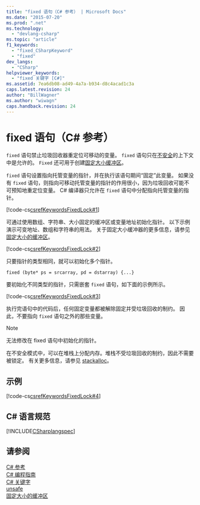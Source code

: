 ```yaml
---
title: "fixed 语句（C# 参考） | Microsoft Docs"
ms.date: "2015-07-20"
ms.prod: ".net"
ms.technology: 
  - "devlang-csharp"
ms.topic: "article"
f1_keywords: 
  - "fixed_CSharpKeyword"
  - "fixed"
dev_langs: 
  - "CSharp"
helpviewer_keywords: 
  - "fixed 关键字 [C#]"
ms.assetid: 7ea6db08-ad49-4a7a-b934-d8c4acad1c3a
caps.latest.revision: 24
author: "BillWagner"
ms.author: "wiwagn"
caps.handback.revision: 24
---
```

# fixed 语句（C# 参考）
`fixed` 语句禁止垃圾回收器重定位可移动的变量。  `fixed` 语句只在[不安全](../../../csharp/language-reference/keywords/unsafe.md)的上下文中是允许的。  `Fixed` 还可用于创建[固定大小缓冲区](../../../csharp/programming-guide/unsafe-code-pointers/fixed-size-buffers.md)。  
  
 `fixed` 语句设置指向托管变量的指针，并在执行该语句期间“固定”此变量。  如果没有 `fixed` 语句，则指向可移动托管变量的指针的作用很小，因为垃圾回收可能不可预知地重定位变量。  C\# 编译器只允许在 `fixed` 语句中分配指向托管变量的指针。  
  
 [!code-cs[csrefKeywordsFixedLock#1](../../../csharp/language-reference/keywords/codesnippet/CSharp/fixed-statement_1.cs)]  
  
 可通过使用数组、字符串、大小固定的缓冲区或变量地址初始化指针。  以下示例演示可变地址、数组和字符串的用法。  关于固定大小缓冲器的更多信息，请参见 [固定大小的缓冲区](../../../csharp/programming-guide/unsafe-code-pointers/fixed-size-buffers.md)。  
  
 [!code-cs[csrefKeywordsFixedLock#2](../../../csharp/language-reference/keywords/codesnippet/CSharp/fixed-statement_2.cs)]  
  
 只要指针的类型相同，就可以初始化多个指针。  
  
```  
fixed (byte* ps = srcarray, pd = dstarray) {...}  
```  
  
 要初始化不同类型的指针，只需嵌套 `fixed` 语句，如下面的示例所示。  
  
 [!code-cs[csrefKeywordsFixedLock#3](../../../csharp/language-reference/keywords/codesnippet/CSharp/fixed-statement_3.cs)]  
  
 执行完语句中的代码后，任何固定变量都被解除固定并受垃圾回收的制约。  因此，不要指向 `fixed` 语句之外的那些变量。  
  
> [!NOTE]
>  无法修改在 fixed 语句中初始化的指针。  
  
 在不安全模式中，可以在堆栈上分配内存。堆栈不受垃圾回收的制约，因此不需要被锁定。  有关更多信息，请参见 [stackalloc](../../../csharp/language-reference/keywords/stackalloc.md)。  
  
## 示例  
 [!code-cs[csrefKeywordsFixedLock#4](../../../csharp/language-reference/keywords/codesnippet/CSharp/fixed-statement_4.cs)]  
  
## C\# 语言规范  
 [!INCLUDE[CSharplangspec](../../../csharp/language-reference/keywords/includes/csharplangspec-md.md)]  
  
## 请参阅  
 [C\# 参考](../../../csharp/language-reference/index.md)   
 [C\# 编程指南](../../../csharp/programming-guide/index.md)   
 [C\# 关键字](../../../csharp/language-reference/keywords/index.md)   
 [unsafe](../../../csharp/language-reference/keywords/unsafe.md)   
 [固定大小的缓冲区](../../../csharp/programming-guide/unsafe-code-pointers/fixed-size-buffers.md)